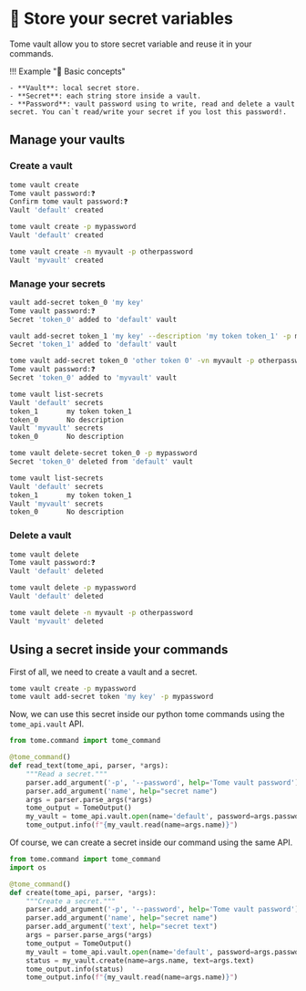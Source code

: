 # 📂 Store your secret variables

Tome vault allow you to store secret variable and reuse it in your commands.

!!! Example "📝 Basic concepts"

    - **Vault**: local secret store.
    - **Secret**: each string store inside a vault.
    - **Password**: vault password using to write, read and delete a vault secret. You can`t read/write your secret if you lost this password!.

## Manage your vaults

### Create a vault

```bash
tome vault create
Tome vault password:❓
Confirm tome vault password:❓
Vault 'default' created
```

```bash
tome vault create -p mypassword
Vault 'default' created
```

```bash
tome vault create -n myvault -p otherpassword
Vault 'myvault' created
```

### Manage your secrets

```bash
vault add-secret token_0 'my key'
Tome vault password:❓
Secret 'token_0' added to 'default' vault
```

```bash
vault add-secret token_1 'my key' --description 'my token token_1' -p mypassword
Secret 'token_1' added to 'default' vault
```

```bash
tome vault add-secret token_0 'other token 0' -vn myvault -p otherpassword
Tome vault password:❓
Secret 'token_0' added to 'myvault' vault
```

```bash
tome vault list-secrets
Vault 'default' secrets
token_1       my token token_1
token_0       No description
Vault 'myvault' secrets
token_0       No description
```

```bash
tome vault delete-secret token_0 -p mypassword
Secret 'token_0' deleted from 'default' vault
```

```bash
tome vault list-secrets
Vault 'default' secrets
token_1       my token token_1
Vault 'myvault' secrets
token_0       No description
```

### Delete a vault

```bash
tome vault delete
Tome vault password:❓
Vault 'default' deleted
```

```bash
tome vault delete -p mypassword
Vault 'default' deleted
```

```bash
tome vault delete -n myvault -p otherpassword
Vault 'myvault' deleted
```

## Using a secret inside your commands

First of all, we need to create a vault and a secret.

```bash
tome vault create -p mypassword
tome vault add-secret token 'my key' -p mypassword
```

Now, we can use this secret inside our python tome commands using the `tome_api.vault` API.

```python
from tome.command import tome_command

@tome_command()
def read_text(tome_api, parser, *args):
    """Read a secret."""
    parser.add_argument('-p', '--password', help='Tome vault password')
    parser.add_argument('name', help="secret name")
    args = parser.parse_args(*args)
    tome_output = TomeOutput()
    my_vault = tome_api.vault.open(name='default', password=args.password)
    tome_output.info(f"{my_vault.read(name=args.name)}")
```

Of course, we can create a secret inside our command using the same API.

```python
from tome.command import tome_command
import os

@tome_command()
def create(tome_api, parser, *args):
    """Create a secret."""
    parser.add_argument('-p', '--password', help='Tome vault password')
    parser.add_argument('name', help="secret name")
    parser.add_argument('text', help="secret text")
    args = parser.parse_args(*args)
    tome_output = TomeOutput()
    my_vault = tome_api.vault.open(name='default', password=args.password)
    status = my_vault.create(name=args.name, text=args.text)
    tome_output.info(status)
    tome_output.info(f"{my_vault.read(name=args.name)}")
```